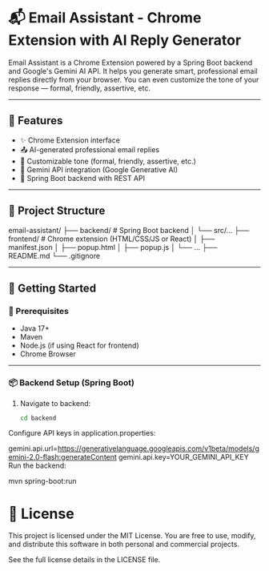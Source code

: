 # 📬 Email Assistant - Chrome Extension with AI Reply Generator

Email Assistant is a Chrome Extension powered by a Spring Boot backend and Google's Gemini AI API. It helps you generate smart, professional email replies directly from your browser. You can even customize the tone of your response — formal, friendly, assertive, etc.

---

## 🧠 Features

- ✨ Chrome Extension interface
- 📤 AI-generated professional email replies
- 🎯 Customizable tone (formal, friendly, assertive, etc.)
- 🔗 Gemini API integration (Google Generative AI)
- 🧩 Spring Boot backend with REST API

---

## 📁 Project Structure

email-assistant/
├── backend/ # Spring Boot backend
│ └── src/...
├── frontend/ # Chrome extension (HTML/CSS/JS or React)
│ ├── manifest.json
│ ├── popup.html
│ ├── popup.js
│ └── ...
├── README.md
└── .gitignore



---

## 🚀 Getting Started

### 🔧 Prerequisites

- Java 17+
- Maven
- Node.js (if using React for frontend)
- Chrome Browser

---

### 📦 Backend Setup (Spring Boot)

1. Navigate to backend:
   ```bash
   cd backend
Configure API keys in application.properties:



gemini.api.url=https://generativelanguage.googleapis.com/v1beta/models/gemini-2.0-flash:generateContent
gemini.api.key=YOUR_GEMINI_API_KEY
Run the backend:



mvn spring-boot:run

# 📄 License
This project is licensed under the MIT License.
You are free to use, modify, and distribute this software in both personal and commercial projects.

See the full license details in the LICENSE file.
